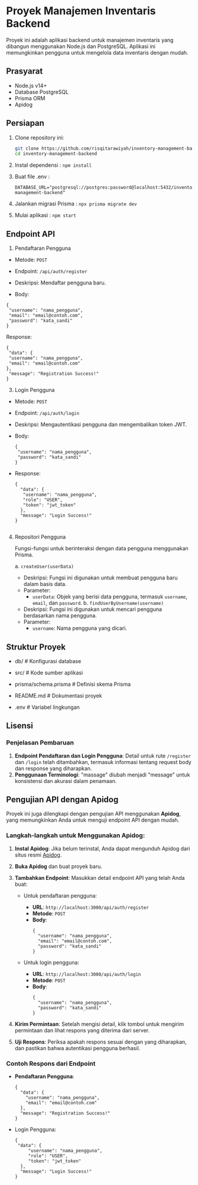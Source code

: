 #  Proyek Manajemen Inventaris Backend

Proyek ini adalah aplikasi backend untuk manajemen inventaris yang dibangun menggunakan Node.js dan PostgreSQL. Aplikasi ini memungkinkan pengguna untuk mengelola data inventaris dengan mudah.

## Prasyarat

- Node.js v14+
- Database PostgreSQL
- Prisma ORM
- Apidog

## Persiapan

1. Clone repository ini:
   ```bash
   git clone https://github.com/risqitarawiyah/inventory-management-backend.git
   cd inventory-management-backend
   
2. Instal dependensi :
   `npm install`
   
4. Buat file .env :
   ```
   DATABASE_URL="postgresql://postgres:password@localhost:5432/inventory-management-backend"
   
6. Jalankan migrasi Prisma :
   `npx prisma migrate dev`

7. Mulai aplikasi :
   `npm start`

## Endpoint API
1. Pendaftaran Pengguna
   
  - Metode: `POST`
   
  - Endpoint: `/api/auth/register`
   
  - Deskripsi: Mendaftar pengguna baru.
   
   - Body:
   ```
   {
    "username": "nama_pengguna",
    "email": "email@contoh.com",
    "password": "kata_sandi"
   }

   ```
   Response:
   ```
   {
    "data": {
    "username": "nama_pengguna",
    "email": "email@contoh.com"
   },
    "message": "Registration Success!"
   } 
   ``` 
3. Login Pengguna

  - Metode: `POST`
   
   - Endpoint: `/api/auth/login`
   
   - Deskripsi: Mengautentikasi pengguna dan mengembalikan token JWT.
   - Body:
     ```
     {
      "username": "nama_pengguna",
      "password": "kata_sandi"
     }

   - Response:
     ```
     {
       "data": {
        "username": "nama_pengguna",
        "role": "USER",
        "token": "jwt_token"
       },
       "message": "Login Success!"
     }
   
4. Repositori Pengguna
   
   Fungsi-fungsi untuk berinteraksi dengan data pengguna menggunakan Prisma.

   a. `createUser(userData)`
      - Deskripsi: Fungsi ini digunakan untuk membuat pengguna baru dalam basis data.
      - Parameter:
          - `userData`: Objek yang berisi data pengguna, termasuk `username`, `email`, dan `password`.
   b. `findUserByUsername(username)`
      - Deskripsi: Fungsi ini digunakan untuk mencari pengguna berdasarkan nama pengguna.
      - Parameter:
         - `username`: Nama pengguna yang dicari.


## Struktur Proyek
- db/                     # Konfigurasi database
  
- src/                    # Kode sumber aplikasi
  
- prisma/schema.prisma    # Definisi skema Prisma
  
- README.md               # Dokumentasi proyek
  
- .env                    # Variabel lingkungan

## Lisensi

### Penjelasan Pembaruan

1. **Endpoint Pendaftaran dan Login Pengguna**: Detail untuk rute `/register` dan `/login` telah ditambahkan, termasuk informasi tentang request body dan response yang diharapkan.
2. **Penggunaan Terminologi**: "massage" diubah menjadi "message" untuk konsistensi dan akurasi dalam penamaan.

## Pengujian API dengan Apidog

Proyek ini juga dilengkapi dengan pengujian API menggunakan **Apidog**, yang memungkinkan Anda untuk menguji endpoint API dengan mudah.

### Langkah-langkah untuk Menggunakan Apidog:

1. **Instal Apidog**: Jika belum terinstal, Anda dapat mengunduh Apidog dari situs resmi [Apidog](https://apidog.com/).
   
2. **Buka Apidog** dan buat proyek baru.
   
3. **Tambahkan Endpoint**: Masukkan detail endpoint API yang telah Anda buat:
   - Untuk pendaftaran pengguna:
     - **URL**: `http://localhost:3000/api/auth/register`
     - **Metode**: `POST`
     - **Body**:
       ```
       {
         "username": "nama_pengguna",
         "email": "email@contoh.com",
         "password": "kata_sandi"
       }
       ```

   - Untuk login pengguna:
     - **URL**: `http://localhost:3000/api/auth/login`
     - **Metode**: `POST`
     - **Body**:
       ```
       {
         "username": "nama_pengguna",
         "password": "kata_sandi"
       }
       ```

4. **Kirim Permintaan**: Setelah mengisi detail, klik tombol untuk mengirim permintaan dan lihat respons yang diterima dari server.

5. **Uji Respons**: Periksa apakah respons sesuai dengan yang diharapkan, dan pastikan bahwa autentikasi pengguna berhasil.

### Contoh Respons dari Endpoint

- **Pendaftaran Pengguna**:
  ```
  {
    "data": {
      "username": "nama_pengguna",
      "email": "email@contoh.com"
    },
    "message": "Registration Success!"
  }

- Login Pengguna:
  ```
  {
   "data": {
       "username": "nama_pengguna",
       "role": "USER",
       "token": "jwt_token"
    },
    "message": "Login Success!"
  }

